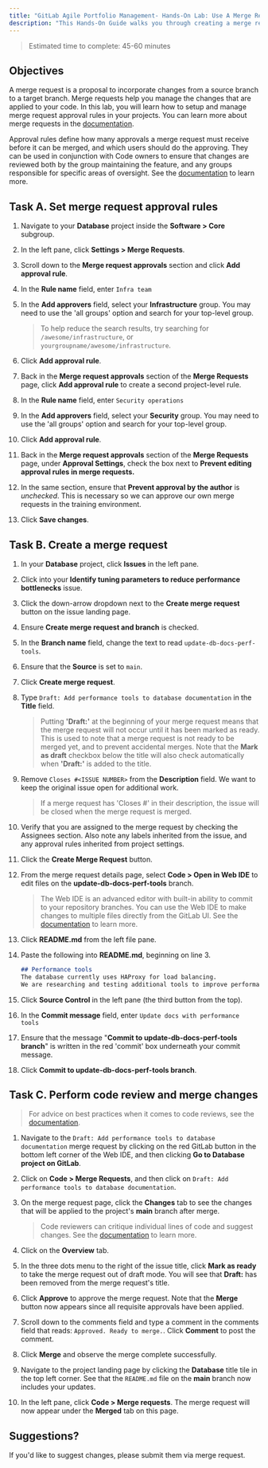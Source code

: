 ```yaml
---
title: "GitLab Agile Portfolio Management- Hands-On Lab: Use A Merge Request To Review And Merge Code"
description: "This Hands-On Guide walks you through creating a merge request and approval rules in GitLab."
---
```


> Estimated time to complete: 45-60 minutes

## Objectives

A merge request is a proposal to incorporate changes from a source branch to a target branch. Merge requests help you manage the changes that are applied to your code. In this lab, you will learn how to setup and manage merge request approval rules in your projects. You can learn more about merge requests in the [documentation](https://docs.gitlab.com/ee/user/project/merge_requests/).

Approval rules define how many approvals a merge request must receive before it can be merged, and which users should do the approving. They can be used in conjunction with Code owners to ensure that changes are reviewed both by the group maintaining the feature, and any groups responsible for specific areas of oversight. See the [documentation](https://docs.gitlab.com/ee/user/project/merge_requests/approvals/rules.html) to learn more.

## Task A. Set merge request approval rules

1. Navigate to your **Database** project inside the **Software > Core** subgroup.

1. In the left pane, click **Settings > Merge Requests**.

1. Scroll down to the **Merge request approvals** section and click **Add approval rule**.

1. In the **Rule name** field, enter `Infra team`

1. In the **Add approvers** field, select your **Infrastructure** group. You may need to use the 'all groups' option and search for your top-level group.

    > To help reduce the search results, try searching for `/awesome/infrastructure`, or `yourgroupname/awesome/infrastructure`.

1. Click **Add approval rule**.

1. Back in the **Merge request approvals** section of the **Merge Requests** page, click **Add approval rule** to create a second project-level rule.

1. In the **Rule name** field, enter `Security operations`

1. In the **Add approvers** field, select your **Security** group. You may need to use the 'all groups' option and search for your top-level group.

1. Click **Add approval rule**.

1. Back in the **Merge request approvals** section of the **Merge Requests** page, under **Approval Settings**, check the box next to **Prevent editing approval rules in merge requests.**

1. In the same section, ensure that **Prevent approval by the author** is *unchecked*. This is necessary so we can approve our own merge requests in the training environment.

1. Click **Save changes**.

## Task B. Create a merge request

1. In your **Database** project, click **Issues** in the left pane.

1. Click into your **Identify tuning parameters to reduce performance bottlenecks** issue.

1. Click the down-arrow dropdown next to the **Create merge request** button on the issue landing page.

1. Ensure **Create merge request and branch** is checked.

1. In the **Branch name** field, change the text to read `update-db-docs-perf-tools`.

1. Ensure that the **Source** is set to `main`.

1. Click **Create merge request**.

1. Type `Draft: Add performance tools to database documentation` in the **Title** field.

    > Putting **'Draft:'** at the beginning of your merge request means that the merge request will not occur until it has been marked as ready. This is used to note that a merge request is not ready to be merged yet, and to prevent accidental merges. Note that the **Mark as draft** checkbox below the title will also check automatically when **'Draft:'** is added to the title.

1. Remove `Closes #<ISSUE NUMBER>` from the **Description** field. We want to keep the original issue open for additional work.

    > If a merge request has 'Closes #<ISSUE NUMBER>' in their description, the issue will be closed when the merge request is merged.

1. Verify that you are assigned to the merge request by checking the Assignees section. Also note any labels inherited from the issue, and any approval rules inherited from project settings.

1. Click the **Create Merge Request** button.

1. From the merge request details page, select **Code > Open in Web IDE** to edit files on the **update-db-docs-perf-tools** branch.

    > The Web IDE is an advanced editor with built-in ability to commit to your repository branches. You can use the Web IDE to make changes to multiple files directly from the GitLab UI. See the [documentation](https://docs.gitlab.com/ee/user/project/web_ide/) to learn more.

1. Click **README.md** from the left file pane.

1. Paste the following into **README.md**, beginning on line 3.

    ```markdown
    ## Performance tools
    The database currently uses HAProxy for load balancing.
    We are researching and testing additional tools to improve performance.
    ```

1. Click **Source Control** in the left pane (the third button from the top).

1. In the **Commit message** field, enter `Update docs with performance tools`

1. Ensure that the message "**Commit to update-db-docs-perf-tools branch**" is written in the red 'commit' box underneath your commit message.

1. Click **Commit to update-db-docs-perf-tools branch**.

## Task C. Perform code review and merge changes

> For advice on best practices when it comes to code reviews, see the [documentation](https://docs.gitlab.com/ee/development/code_review.html).

1. Navigate to the `Draft: Add performance tools to database documentation` merge request by clicking on the red GitLab button in the bottom left corner of the Web IDE, and then clicking **Go to Database project on GitLab**.

1. Click on **Code > Merge Requests**, and then click on `Draft: Add performance tools to database documentation`.

1. On the merge request page, click the **Changes** tab to see the changes that will be applied to the project's **main** branch after merge.

    > Code reviewers can critique individual lines of code and suggest changes. See the [documentation](https://docs.gitlab.com/ee/user/project/merge_requests/reviews/) to learn more.

1. Click on the **Overview** tab.

1. In the three dots menu to the right of the issue title, click **Mark as ready** to take the merge request out of draft mode. You will see that **Draft:** has been removed from the merge request's title.

1. Click **Approve** to approve the merge request. Note that the **Merge** button now appears since all requisite approvals have been applied.

1. Scroll down to the comments field and type a comment in the comments field that reads: `Approved. Ready to merge.`. Click **Comment** to post the comment.

1. Click **Merge** and observe the merge complete successfully.

1. Navigate to the project landing page by clicking the **Database** title tile in the top left corner. See that the `README.md` file on the **main** branch now includes your updates.

1. In the left pane, click **Code > Merge requests**. The merge request will now appear under the **Merged** tab on this page.

## Suggestions?

If you'd like to suggest changes, please submit them via merge request.
